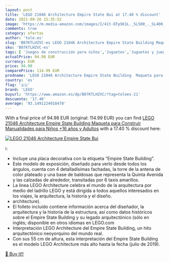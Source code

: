 ```yaml
---
layout: post
title: 'LEGO 21046 Architecture Empire State Bui at 17.40 % discount'
date: 2021-09-26 15:35:52
image: 'https://m.media-amazon.com/images/I/41t-EFpSK1L._SL500_._SL400_.jpg'
comments: true
category: ofertas
author: 'tole.es'
slug: 'B07KTLHZVC-es LEGO 21046 Architecture Empire State Building Maqueta para...'
sku: 'B07KTLHZVC-es'
tags: [ 'Juegos de construcción para niños','Juguetes','Juguetes y juegos','Sets de construcción','lego', ]
actualPrice: 94.98 EUR
currency: EUR
price: 94.98
comparePrice: 114.99 EUR
prodname: 'LEGO 21046 Architecture Empire State Building  Maqueta para Construir  Manualidades para Niños +16 años y Adultos'
country: 'es'
flag: '🇪🇸'
brand: 'LEGO'
buyurl: 'https://www.amazon.es/dp/B07KTLHZVC/?tag=tolees-21'
descuento: '17.40'
average: '93.1491224018478'
---
```


With a final price of 94.98 EUR (original: 114.99 EUR) you can find [LEGO 21046 Architecture Empire State Building  Maqueta para Construir  Manualidades para Niños +16 años y Adultos](https://www.amazon.es/dp/B07KTLHZVC/?tag=tolees-21) with a  17.40 % discount here:

[![LEGO 21046 Architecture Empire State Bui](https://m.media-amazon.com/images/I/41t-EFpSK1L._SL500_._SL400_.jpg)](https://www.amazon.es/dp/B07KTLHZVC/?tag=tolees-21)

ℹ️:

- Incluye una placa decorativa con la etiqueta “Empire State Building”.
- Este modelo de exposición, diseñado para verlo desde todos los ángulos, cuenta con 4 detalladísimas fachadas, la torre de la antena de color plateado y una base de baldosas que representa la Quinta Avenida y las calzadas de alrededor, transitadas por 6 taxis amarillos.
- La línea LEGO Architecture celebra el mundo de la arquitectura por medio del ladrillo LEGO y está dirigida a todos aquellos interesados en los viajes, la arquitectura, la historia y el diseño.
- architecture).
- El folleto incluido contiene información acerca del diseñador, la arquitectura y la historia de la estructura, así como datos históricos sobre el Empire State Building y su legado arquitectónico (sólo en inglés; disponible en otros idiomas en LEGO.com
- Interpretación LEGO Architecture del Empire State Building, un hito arquitectónico neoyorquino del mundo real.
- Con sus 55 cm de altura, esta interpretación del Empire State Building es el modelo LEGO Architecture más alto hasta la fecha (julio de 2019).

[🛒 Buy it!!](https://www.amazon.es/dp/B07KTLHZVC/?tag=tolees-21)
